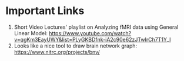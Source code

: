 # Important Links
1. Short Video Lectures' playlist  on Analyzing fMRI data using General Linear Model:
 https://www.youtube.com/watch?v=qgKm3EayUWY&list=PLyGKBDfnk-iA2c90e62zJTwIrCh7T1Y_I
2. Looks like a nice tool to draw brain network graph:
 https://www.nitrc.org/projects/bnv/

